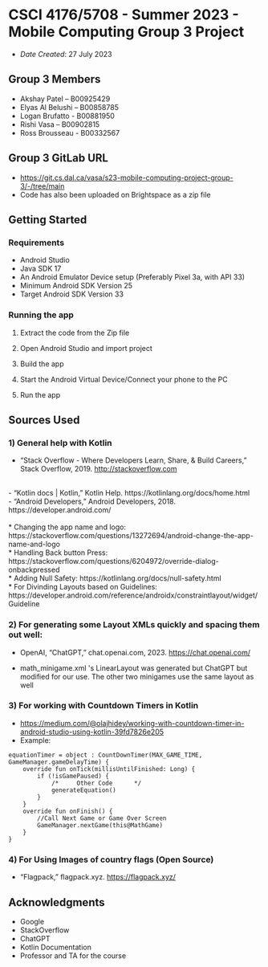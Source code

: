 # CSCI 4176/5708 - Summer 2023 - Mobile Computing Group 3 Project


* *Date Created*: 27 July 2023


## Group 3 Members

* Akshay Patel – B00925429
* Elyas Al Belushi – B00858785
* Logan Brufatto - B00881950
* Rishi Vasa – B00902815
* Ross Brousseau - B00332567


## Group 3 GitLab URL
* https://git.cs.dal.ca/vasa/s23-mobile-computing-project-group-3/-/tree/main
 * Code has also been uploaded on Brightspace as a zip file

## Getting Started

### Requirements
* Android Studio
* Java SDK 17
* An Android Emulator Device setup (Preferably Pixel 3a, with API 33)
* Minimum Android SDK Version 25
* Target Android SDK Version 33

### Running the app

1) Extract the code from the Zip file

2) Open Android Studio and import project

3) Build the app

4) Start the Android Virtual Device/Connect your phone to the PC

5) Run the app


## Sources Used

### 1) General help with Kotlin
- “Stack Overflow - Where Developers Learn, Share, & Build Careers,” Stack Overflow, 2019. http://stackoverflow.com
<br />
- “Kotlin docs | Kotlin,” Kotlin Help. https://kotlinlang.org/docs/home.html
 <br />
- “Android Developers,” Android Developers, 2018. https://developer.android.com/
<br /> <br />
* Changing the app name and logo: https://stackoverflow.com/questions/13272694/android-change-the-app-name-and-logo
<br />
* Handling Back button Press: https://stackoverflow.com/questions/6204972/override-dialog-onbackpressed
<br />
* Adding Null Safety: https://kotlinlang.org/docs/null-safety.html
<br />
* For Divinding Layouts based on Guidelines: https://developer.android.com/reference/androidx/constraintlayout/widget/Guideline

### 2) For generating some Layout XMLs quickly and spacing them out well:
- OpenAI, “ChatGPT,” chat.openai.com, 2023. https://chat.openai.com/  
* math_minigame.xml 's LinearLayout was generated but ChatGPT but modified for our use. The other two minigames use the same layout as well

### 3) For working with Countdown Timers in Kotlin
* https://medium.com/@olajhidey/working-with-countdown-timer-in-android-studio-using-kotlin-39fd7826e205
* Example:
```
equationTimer = object : CountDownTimer(MAX_GAME_TIME, GameManager.gameDelayTime) {
    override fun onTick(millisUntilFinished: Long) {
        if (!isGamePaused) {
            /*     Other Code      */
            generateEquation()
        }
    }
    override fun onFinish() {
        //Call Next Game or Game Over Screen
        GameManager.nextGame(this@MathGame)
    }
}
```

### 4) For Using Images of country flags (Open Source)
- “Flagpack,” flagpack.xyz. https://flagpack.xyz/

## Acknowledgments

* Google
* StackOverflow
* ChatGPT
* Kotlin Documentation
* Professor and TA for the course


